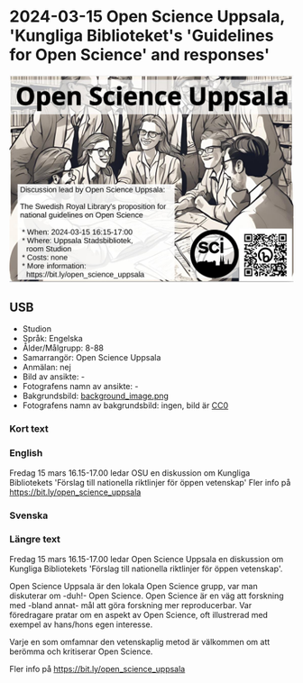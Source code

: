# 2024-03-15 Open Science Uppsala, 'Kungliga Biblioteket's 'Guidelines for Open Science' and responses'

![](20240315_osu_screens.jpg)

## USB

 * Studion
 * Språk: Engelska
 * Ålder/Målgrupp: 8-88
 * Samarrangör: Open Science Uppsala
 * Anmälan: nej
 * Bild av ansikte: -
 * Fotografens namn av ansikte: -
 * Bakgrundsbild: [background_image.png](background_image.png)
 * Fotografens namn av bakgrundsbild: ingen, bild är [CC0](https://en.wikipedia.org/wiki/Creative_Commons_license#Zero_/_public_domain)

### Kort text

### English

Fredag 15 mars 16.15-17.00 ledar OSU en diskussion om
Kungliga Bibliotekets 'Förslag till natio­nel­la rikt­lin­jer för öppen veten­skap'
Fler info på https://bit.ly/open_science_uppsala

### Svenska

### Längre text

Fredag 15 mars 16.15-17.00 ledar Open Science Uppsala
en diskussion om
Kungliga Bibliotekets 'Förslag till natio­nel­la rikt­lin­jer för öppen veten­skap'.

Open Science Uppsala är den lokala Open Science grupp, 
var man diskuterar om -duh!- Open Science. 
Open Science är en väg att forskning med -bland annat- 
mål att göra forskning mer reproducerbar.
Var föredragare pratar om en aspekt av Open Science, oft
illustrerad med exempel av hans/hons egen interesse.

Varje en som omfamnar den vetenskaplig metod är välkommen
om att berömma och kritiserar Open Science.

Fler info på https://bit.ly/open_science_uppsala
